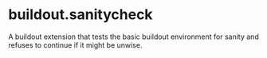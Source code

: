 buildout.sanitycheck
====================

A buildout extension that tests the basic buildout environment for sanity and refuses to continue if it might be unwise.
